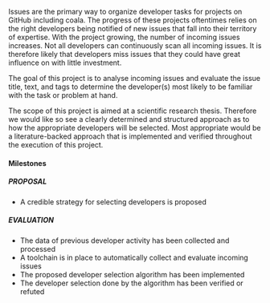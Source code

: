 Issues are the primary way to organize developer tasks for projects on GitHub including coala.
The progress of these projects oftentimes relies on the right developers being notified of
new issues that fall into their territory of expertise.
With the project growing, the number of incoming issues increases. Not all developers can continuously
scan all incoming issues. It is therefore likely that developers miss issues that they could have
great influence on with little investment.

The goal of this project is to analyse incoming issues and evaluate the issue title, text, and tags to
determine the developer(s) most likely to be familiar with the task or problem at hand.

The scope of this project is aimed at a scientific research thesis. Therefore we would like so see a
clearly determined and structured approach as to how the appropriate developers will be selected.
Most appropriate would be a literature-backed approach that is implemented and verified throughout the
execution of this project.

#### Milestones

##### PROPOSAL

* A credible strategy for selecting developers is proposed

##### EVALUATION

* The data of previous developer activity has been collected and processed
* A toolchain is in place to automatically collect and evaluate incoming issues
* The proposed developer selection algorithm has been implemented
* The developer selection done by the algorithm has been verified or refuted
